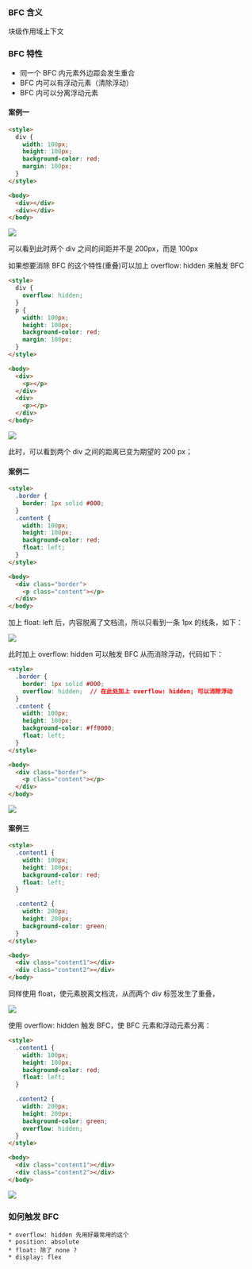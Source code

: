 ### BFC 含义

块级作用域上下文

### BFC 特性

* 同一个 BFC 内元素外边距会发生重合
* BFC 内可以有浮动元素（清除浮动）
* BFC 内可以分离浮动元素

#### 案例一

```html
<style>
  div {
    width: 100px;
    height: 100px;
    background-color: red;
    margin: 100px;
  }
</style>

<body>
  <div></div>
  <div></div>
</body>
```

![](http://phrd9aiu0.bkt.clouddn.com/4e86e658780009017a22bbb025043276.jpg-300)

可以看到此时两个 div 之间的间距并不是 200px，而是 100px

如果想要消除 BFC 的这个特性(重叠)可以加上 overflow: hidden 来触发 BFC

```html
<style>
  div {
    overflow: hidden;
  }
  p {
    width: 100px;
    height: 100px;
    background-color: red;
    margin: 100px;
  }
</style>

<body>
  <div>
    <p></p>
  </div>
  <div>
    <p></p>
  </div>
</body>
```

![](http://phrd9aiu0.bkt.clouddn.com/ffa04ee49e9b4d221361929324236c05.jpg-300)

此时，可以看到两个 div 之间的距离已变为期望的 200 px；

#### 案例二

```html
<style>
  .border {
    border: 1px solid #000;
  }
  .content {
    width: 100px;
    height: 100px;
    background-color: red;
    float: left;
  }
</style>

<body>
  <div class="border">
    <p class="content"></p>
  </div>
</body>
```

加上 float: left 后，内容脱离了文档流，所以只看到一条 1px 的线条，如下：

![](http://phrd9aiu0.bkt.clouddn.com/6b657c7f8d985992c97269fb61bb8678.jpg-300)

此时加上 overflow: hidden 可以触发 BFC 从而消除浮动，代码如下：

```html
<style>
  .border {
    border: 1px solid #000;
    overflow: hidden;  // 在此处加上 overflow: hidden; 可以消除浮动
  }
  .content {
    width: 100px;
    height: 100px;
    background-color: #ff0000;
    float: left;
  }
</style>

<body>
  <div class="border">
    <p class="content"></p>
  </div>
</body>
```

![](http://phrd9aiu0.bkt.clouddn.com/6bde303c9e6c57a7d1ce73543d4c8dcc.jpg-300)

#### 案例三

```html
<style>
  .content1 {
    width: 100px;
    height: 100px;
    background-color: red;
    float: left;
  }

  .content2 {
    width: 200px;
    height: 200px;
    background-color: green;
  }
</style>

<body>
  <div class="content1"></div>
  <div class="content2"></div>
</body>
```

同样使用 float，使元素脱离文档流，从而两个 div 标签发生了重叠，

![](http://phrd9aiu0.bkt.clouddn.com/c7ebcfce5a7c58142fc9004a7d545852.jpg-300)

使用 overflow: hidden 触发 BFC，使 BFC 元素和浮动元素分离：

```html
<style>
  .content1 {
    width: 100px;
    height: 100px;
    background-color: red;
    float: left;
  }

  .content2 {
    width: 200px;
    height: 200px;
    background-color: green;
    overflow: hidden;
  }
</style>

<body>
  <div class="content1"></div>
  <div class="content2"></div>
</body>
```

![](http://phrd9aiu0.bkt.clouddn.com/cb83333e3e31f59d4946e0d3cdd2a56a.jpg-300)

### 如何触发 BFC

```
* overflow: hidden 先用好最常用的这个
* position: absolute
* float: 除了 none ?
* display: flex
```

<!-- ```
1.float 不为 none
2.position 不为 static 以及 relative
3.overflow 不为 visible
4.display 为 inline-box、table-ceil、flex
``` -->